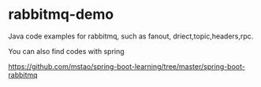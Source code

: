 # rabbitmq-demo
Java code examples for rabbitmq, such as fanout, driect,topic,headers,rpc.

You can also find codes with spring

https://github.com/mstao/spring-boot-learning/tree/master/spring-boot-rabbitmq
